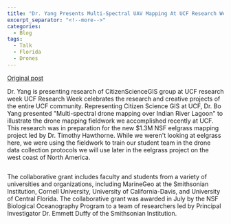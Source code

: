 ```yaml
---
title: "Dr. Yang Presents Multi-Spectral UAV Mapping At UCF Research Week Event"
excerpt_separator: "<!--more-->"
categories:
  - Blog
tags:
  - Talk
  - Florida
  - Drones
---
```

[Original post](https://www.citizensciencegis.org/blog/dr-yang-presented-the-multi-spectral-uav-mapping-in-ucf-research-week-event)

Dr. Yang is presenting research of CitizenScienceGIS group at UCF research week
UCF Research Week celebrates the research and creative projects of the entire UCF community. Representing Citizen Science GIS at UCF, Dr. Bo Yang presented "Multi-spectral drone mapping over Indian River Lagoon" to illustrate the drone mapping fieldwork we accomplished recently at UCF. This research was in preparation for the new $1.3M NSF eelgrass mapping project led by Dr. Timothy Hawthorne. While we weren't looking at eelgrass here, we were using the fieldwork to train our student team in the drone data collection protocols we will use later in the eelgrass project on the west coast of North America.

<img src="{{ site.url }}{{ site.baseurl }}/assets/images/UCF_Poster.png" alt="">

The collaborative grant includes faculty and students from a variety of universities and organizations, including MarineGeo at the Smithsonian Institution, Cornell University, University of California-Davis, and University of Central Florida. The collaborative grant was awarded in July by the NSF Biological Oceanography Program to a team of researchers led by Principal Investigator Dr. Emmett Duffy of the Smithsonian Institution.